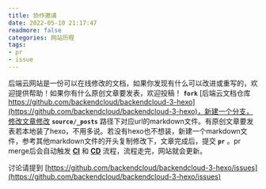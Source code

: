 ```yaml
---
title: 协作邀请
date: 2022-05-10 21:17:47
readmore: false
categories: 网站历程
tags: 
- pr
- issue
---
```


后端云网站是一份可以在线修改的文档，如果你发现有什么可以改进或重写的，欢迎提供帮助！如果你有什么原创文章要发表，欢迎投稿！ **`fork`** [后端云文档仓库 https://github.com/backendcloud/backendcloud-3-hexo](https://github.com/backendcloud/backendcloud-3-hexo)，新建一个分支，修改文章修改 **`source/_posts`** 路径下对应url的markdown文件。有原创文章要发表若本地装了hexo，不用多说。若没有hexo也不想装，新建一个markdown文件，参考其他markdown文件的开头复制修改下，文章完成后，提交 **`pr`** 。pr merge后会自动触发 **[CI](https://github.com/backendcloud/backendcloud-3-hexo/blob/master/.github/workflows/ci.yml)** 和 **[CD](https://github.com/backendcloud/backendcloud.github.io/blob/master/.github/workflows/cd.yml)** 流程，流程走完，网站就会更新。

讨论请提到 [https://github.com/backendcloud/backendcloud-3-hexo/issues](https://github.com/backendcloud/backendcloud-3-hexo/issues)
